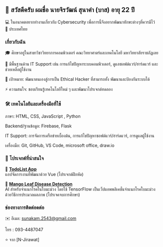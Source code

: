 ## 👋 สวัสดีครับ ผมชื่อ นายจิรวัฒน์ สุนาคำ (บาส) อายุ 22 ปี

💻 ในอนาคตอยากทำงานเกี่ยวกับ Cybersecurity เพื่อการนี้จึงอยากพัฒนาทักษะต่างๆที่ควรมีไว้
📍 ประเทศไทย

### เกี่ยวกับฉัน
🎓 ศึกษาอยู่ในสาขาวิชาวิทยาการคอมพิวเตอร์ คณะวิทยาศาตร์และเทคโนโลยี มหาวิทยาลัยราชภัฎเลย

💼 มีพื้นฐานด้าน IT Support เช่น การแก้ไขปัญหาระบบคอมพิวเตอร์, ดูแลซอฟต์แวร์/ฮาร์ดแวร์ และช่วยเหลือผู้ใช้งาน

🎯 เป้าหมาย: พัฒนาตนเองสู่การเป็น Ethical Hacker ที่สามารถทั้ง พัฒนาและป้องกันระบบได้

⚡ ความสนใจ: ชอบเรียนรู้เทคโนโลยีใหม่ ๆ และพัฒนาโปรเจกต์ทดลอง

### 🛠️ เทคโนโลยีและเครื่องมือที่ใช้

ภาษา: HTML, CSS, JavaScript , Python

Backend/ฐานข้อมูล: Firebase, Flask

IT Support: การจัดการเครือข่ายเบื้องต้น, การแก้ไขปัญหาซอฟต์แวร์/ฮาร์ดแวร์, การดูแลผู้ใช้งาน

เครื่องมือ: Git, GitHub, VS Code, microsoft office, draw.io

### 📂 โปรเจกต์ที่น่าสนใจ
🔹 [**TodoList App**](https://github.com/N-Jirawat/TodoList)  
แอปจัดการงานที่พัฒนาด้วย Vue (โปรเจกต์ฝึกหัด)  

🔹 [**Mango Leaf Disease Detection**](https://github.com/N-Jirawat/mango-backend.git)  
AI สำหรับจำแนกโรคในใบมะม่วง โดยใช้ TensorFlow  เป็นเว็ปแอพพลิเคชั่นจำแนกโรคใบมะม่วงด้วยวิธีการประมวลผลภาพ (โปรเจคจบการศึกษา)

### ช่องทางการติดต่อดต่อ

✉️ อีเมล: sunakam.2543@gmail.com

โทร : 093-4487047

⭐️ จาก [N-Jirawat]

